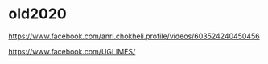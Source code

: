 # old2020
https://www.facebook.com/anri.chokheli.profile/videos/603524240450456

https://www.facebook.com/UGLIMES/
